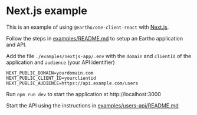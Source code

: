 # Next.js example

This is an example of using `@eartho/one-client-react` with [Next.js](https://nextjs.org/).

Follow the steps in [examples/README.md](../README.md) to setup an Eartho application and API.

Add the file `./examples/nextjs-app/.env` with the `domain` and `clientId` of the application and `audience` (your API identifier)

```dotenv
NEXT_PUBLIC_DOMAIN=yourdomain.com
NEXT_PUBLIC_CLIENT_ID=yourclientid
NEXT_PUBLIC_AUDIENCE=https://api.example.com/users
```

Run `npm run dev` to start the application at http://localhost:3000

Start the API using the instructions in [examples/users-api/README.md](../users-api/README.md)

